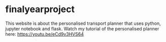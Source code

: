 # finalyearproject
This website is about the personalised transport planner that uses python, jupyter notebook and flask.
Watch my tutorial of the personalised planner here: https://youtu.be/eCd9v3HVS64
